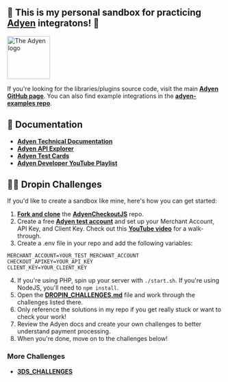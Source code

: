 ## 👋 This is my personal sandbox for practicing [Adyen](https://www.adyen.com/) integratons! 👋

<!-- ![The Adyen Logo](https://github.com/adyen-examples/.github/raw/main/images/logo.png) -->

<img src="https://github.com/adyen-examples/.github/raw/main/images/logo.png" height="100" alt="The Adyen logo">

If you're looking for the libraries/plugins source code, visit the main [**Adyen GitHub page**](https://github.com/adyen). You can also find example integrations in the [**adyen-examples repo**](https://github.com/adyen-examples/.github/blob/main/profile/README.md).

## 📜 Documentation
* [**Adyen Technical Documentation**](https://docs.adyen.com/)
* [**Adyen API Explorer**](https://docs.adyen.com/api-explorer/)
* [**Adyen Test Cards**](https://docs.adyen.com/development-resources/test-cards/test-card-numbers/)
* [**Adyen Developer YouTube Playlist**](https://www.youtube.com/watch?v=VPpTgsJbIhc&list=PL6agz7H5yEoaS-bF2gIwRwe_ApzqmW_QX)

## 👩‍💻 Dropin Challenges

If you'd like to create a sandbox like mine, here's how you can get started:

1. [**Fork and clone**](https://docs.github.com/en/pull-requests/collaborating-with-pull-requests/working-with-forks/fork-a-repo) the [**AdyenCheckoutJS**](https://github.com/adyen-examples/AdyenCheckoutsJS) repo. 
2. Create a free [**Adyen test account**](https://docs.adyen.com/get-started-with-adyen/) and set up your Merchant Account, API Key, and Client Key. Check out this [**YouTube video**](https://www.youtube.com/watch?v=AcYl5X_xEyE&t=146s) for a walk-through.
3. Create a .env file in your repo and add the following variables:
```
MERCHANT_ACCOUNT=YOUR_TEST_MERCHANT_ACCOUNT
CHECKOUT_APIKEY=YOUR_API_KEY
CLIENT_KEY=YOUR_CLIENT_KEY
```
4. If you're using PHP, spin up your server with `./start.sh`. If you're using NodeJS, you'll need to `npm install`. 
4. Open the [**DROPIN_CHALLENGES.md**](https://github.com/gaylem/adyen-checkout-sandbox/blob/main/src/dropin/DROPIN_CHALLENGES.md) file and work through the challenges listed there. 
5. Only reference the solutions in my repo if you get really stuck or want to check your work! 
6. Review the Adyen docs and create your own challenges to better understand payment processing. 
7. When you're done, move on to the challenges below!

### More Challenges

- [**3DS_CHALLENGES**](https://github.com/gaylem/adyen-checkout-sandbox/blob/main/src/dropin/3DS_CHALLENGES.md)
